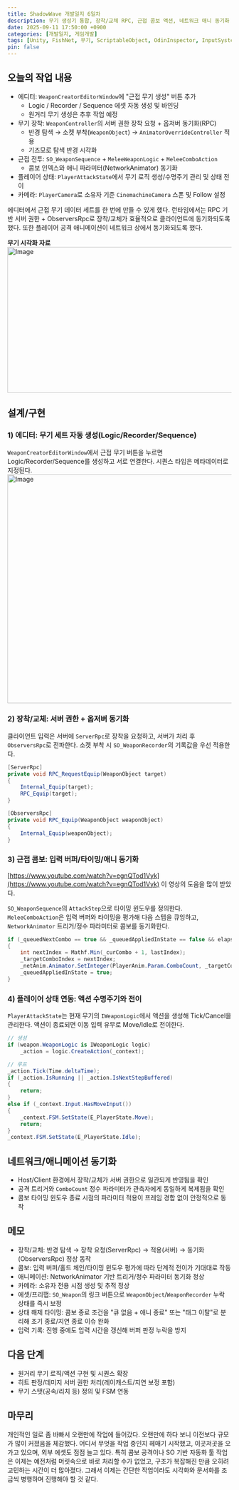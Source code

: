```yaml
---
title: ShadowWave 개발일지 6일차
description: 무기 생성기 통합, 장착/교체 RPC, 근접 콤보 액션, 네트워크 애니 동기화
date: 2025-09-11 17:50:00 +0900
categories: [개발일지, 게임개발]
tags: [Unity, FishNet, 무기, ScriptableObject, OdinInspector, InputSystem, 네트워크, 멀티플레이, ShadowWave]
pin: false
---
```


## 오늘의 작업 내용

- 에디터: `WeaponCreatorEditorWindow`에 "근접 무기 생성" 버튼 추가
  - Logic / Recorder / Sequence 에셋 자동 생성 및 바인딩
  - 원거리 무기 생성은 추후 작업 예정
- 무기 장착: `WeaponController`의 서버 권한 장착 요청 + 옵저버 동기화(RPC)
  - 반경 탐색 → 소켓 부착(`WeaponObject`) → `AnimatorOverrideController` 적용
  - 기즈모로 탐색 반경 시각화
- 근접 전투: `SO_WeaponSequence` + `MeleeWeaponLogic` + `MeleeComboAction`
  - 콤보 인덱스와 애니 파라미터(NetworkAnimator) 동기화
- 플레이어 상태: `PlayerAttackState`에서 무기 로직 생성/수명주기 관리 및 상태 전이
- 카메라: `PlayerCamera`로 소유자 기준 `CinemachineCamera` 스폰 및 Follow 설정

에디터에서 근접 무기 데이터 세트를 한 번에 만들 수 있게 했다. 런타임에서는 RPC 기반 서버 권한 + ObserversRpc로 장착/교체가 효율적으로 클라이언트에 동기화되도록 했다.
또한 플레이어 공격 애니메이션이 네트워크 상에서 동기화되도록 했다.

**무기 시각화 자료**
<img width="1164" height="327" alt="Image" src="https://github.com/user-attachments/assets/9111e781-5c36-4167-a42d-f35f992dc4d4" />

## 설계/구현

### 1) 에디터: 무기 세트 자동 생성(Logic/Recorder/Sequence)

`WeaponCreatorEditorWindow`에서 근접 무기 버튼을 누르면 Logic/Recorder/Sequence를 생성하고 서로 연결한다. 시퀀스 타입은 메타데이터로 지정된다.
<img width="965" height="513" alt="Image" src="https://github.com/user-attachments/assets/82b5e3d0-7b12-4c06-9772-39499642f3f4" />


### 2) 장착/교체: 서버 권한 + 옵저버 동기화

클라이언트 입력은 서버에 `ServerRpc`로 장착을 요청하고, 서버가 처리 후 `ObserversRpc`로 전파한다. 소켓 부착 시 `SO_WeaponRecorder`의 기록값을 우선 적용한다.

```csharp
[ServerRpc]
private void RPC_RequestEquip(WeaponObject target)
{
    Internal_Equip(target);
    RPC_Equip(target);
}

[ObserversRpc]
private void RPC_Equip(WeaponObject weaponObject)
{
    Internal_Equip(weaponObject);
}
```

### 3) 근접 콤보: 입력 버퍼/타이밍/애니 동기화

[https://www.youtube.com/watch?v=egnQTod1Vyk](https://www.youtube.com/watch?v=egnQTod1Vyk)
이 영상의 도움을 많이 받았다.

`SO_WeaponSequence`의 `AttackStep`으로 타이밍 윈도우를 정의한다. `MeleeComboAction`은 입력 버퍼와 타이밍을 평가해 다음 스텝을 큐잉하고, `NetworkAnimator` 트리거/정수 파라미터로 콤보를 동기화한다.

```csharp
if (_queuedNextCombo == true && _queuedAppliedInState == false && elapsedTime >= step.ComboTimingEnd)
{
    int nextIndex = Mathf.Min(_curCombo + 1, lastIndex);
    _targetComboIndex = nextIndex;
    _netAnim.Animator.SetInteger(PlayerAnim.Param.ComboCount, _targetComboIndex);
    _queuedAppliedInState = true;
}
```

### 4) 플레이어 상태 연동: 액션 수명주기와 전이

`PlayerAttackState`는 현재 무기의 `IWeaponLogic`에서 액션을 생성해 Tick/Cancel을 관리한다. 액션이 종료되면 이동 입력 유무로 Move/Idle로 전이한다.

```csharp
// 생성
if (weapon.WeaponLogic is IWeaponLogic logic)
    _action = logic.CreateAction(_context);

// 루프
_action.Tick(Time.deltaTime);
if (_action.IsRunning || _action.IsNextStepBuffered)
{
    return;
}
else if (_context.Input.HasMoveInput())
{
    _context.FSM.SetState(E_PlayerState.Move);
    return;
}
_context.FSM.SetState(E_PlayerState.Idle);
```


## 네트워크/애니메이션 동기화
- Host/Client 환경에서 장착/교체가 서버 권한으로 일관되게 반영됨을 확인
- 공격 트리거와 `ComboCount` 정수 파라미터가 관측자에게 동일하게 복제됨을 확인
- 콤보 타이밍 윈도우 종료 시점의 파라미터 적용이 프레임 경합 없이 안정적으로 동작

## 메모
- 장착/교체: 반경 탐색 → 장착 요청(ServerRpc) → 적용(서버) → 동기화(ObserversRpc) 정상 동작
- 콤보: 입력 버퍼/홀드 체인/타이밍 윈도우 평가에 따라 단계적 전이가 기대대로 작동
- 애니메이션: NetworkAnimator 기반 트리거/정수 파라미터 동기화 정상
- 카메라: 소유자 전용 시점 생성 및 추적 정상
- 에셋/프리팹: `SO_Weapon`의 링크 버튼으로 `WeaponObject`/`WeaponRecorder` 누락 상태를 즉시 보정
- 상태 해제 타이밍: 콤보 종료 조건을 "큐 없음 + 애니 종료" 또는 "태그 이탈"로 분리해 조기 종료/지연 종료 이슈 완화
- 입력 기록: 진행 중에도 입력 시간을 갱신해 버퍼 판정 누락을 방지

## 다음 단계
- 원거리 무기 로직/액션 구현 및 시퀀스 확장
- 히트 판정/데미지 서버 권한 처리(레이캐스트/지연 보정 포함)
- 무기 스탯(공속/리치 등) 정의 및 FSM 연동


## 마무리
개인적인 일로 좀 바빠서 오랜만에 작업에 들어갔다. 오랜만에 하다 보니 이전보다 규모가 많이 커졌음을 체감했다. 어디서 무엇을 작업 중인지 헤매기 시작했고, 이곳저곳을 오가고 있으며, 외부 에셋도 점점 늘고 있다.
특히 콤보 공격이나 SO 기반 자동화 툴 작업은 이제는 예전처럼 머릿속으로 바로 처리할 수가 없었고, 구조가 복잡해진 만큼 오히려 고민하는 시간이 더 많아졌다. 그래서 이제는 간단한 작업이라도 시각화와 문서화를 조금씩 병행하며 진행해야 할 것 같다.


